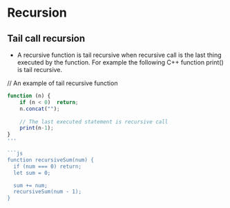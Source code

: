 # Recursion

## Tail call recursion
  * A recursive function is tail recursive when recursive call is the last thing executed by the function. For example the following C++ function print() is tail recursive.

// An example of tail recursive function
```js 
function (n) { 
    if (n < 0)  return; 
    n.concat(""); 
  
    // The last executed statement is recursive call 
    print(n-1); 
} 
'''

```js
function recursiveSum(num) {
  if (num === 0) return;
  let sum = 0;

  sum += num;
  recursiveSum(num - 1);
}
```